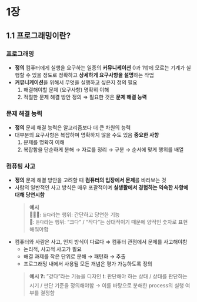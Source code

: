 # 1장

## 1.1 프로그래밍이란?

### 프로그래밍

- **정의**
  컴퓨터에게 실행을 요구하는 일종의 **커뮤니케이션**
  0과 1밖에 모르는 기계가 실행할 수 있을 정도로 정확하고 **상세하게 요구사항을 설명**하는 작업
- **커뮤니케이션**을 위해서 무엇을 실행하고 싶은지 정의 필요
  1. 해결해야할 문제 (요구사항) 명확히 이해
  2. 적절한 문제 해결 방안 정의
  ⇒ 필요한 것은 **문제 해결 능력**

### 문제 해결 능력

- **정의**
  문제 해결 능력은 알고리즘보다 더 큰 차원의 능력
- 대부분의 요구사항은 복잡하며 명확하지 않을 수도 있음
  **중요한 사항**
  1. 문제를 명확히 이해
  2. 복잡함을 단순하게 분해 → 자료를 정리 → 구분 → 순서에 맞게 행위를 배열

### 컴퓨팅 사고

- **정의**
  문제 해결 방안을 고려할 때 **컴퓨터의 입장에서 문제**를 바라보는 것
- 사람의 일반적인 사고 방식은 매우 포괄적이며 **실생활에서 경험하는 익숙한 사항에 대해 당연시함**
  > **예시 <br/>
  > 🙋🏻‍♀️:** `듣다`라는 행위: 간단하고 당연한 기능 <br/>
  > 🤖: `듣다`라는 행위: “크다” / “작다”는 상대적이기 때문에 양적인 숫자로 표현해줘야함
- 컴퓨터와 사람은 사고, 인지 방식이 다르다
  ⇒ 컴퓨터 관점에서 문제를 사고해야함
  - 논리적, 사고적 사고가 필요
  - 해결 과제를 작은 단위로 분해 → 패턴화 → 추출
  - 프로그래밍 내에서 사용될 모든 개념은 평가 가능하도록 정의
  > **예시
  > ❓:** ”걷다”라는 기능을 디자인
  > ❗️: 판단해야 하는 상태 / 상태를 판단하는 시기 / 판단 기준을 정의해야함 → 이를 바탕으로 분해한 process의 실행 여부를 결정함
